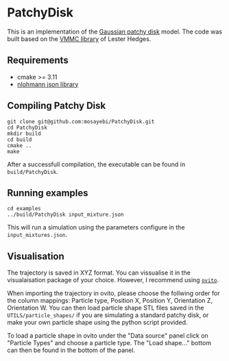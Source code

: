 # PatchyDisk
This is an implementation of the [Gaussian patchy disk](https://arxiv.org/abs/1607.06626) model. The code was built based on the [VMMC library](https://github.com/lohedges/vmmc) of Lester Hedges.

## Requirements
- cmake >= 3.11
- [nlohmann json library](https://github.com/nlohmann/json) 

## Compiling Patchy Disk
```
git clone git@github.com:mosayebi/PatchyDisk.git
cd PatchyDisk
mkdir build
cd build
cmake ..
make
```
After a successfull compilation, the executable can be found in `build/PatchyDisk`.

## Running examples
```
cd examples
../build/PatchyDisk input_mixture.json
```
This will run a simulation using the parameters configure in the `input_mixtures.json`.

## Visualisation
The trajectory is saved in XYZ format. You can vissualise it in the visualaisation package of your choice. However, I recommend using [`ovito`](https://www.ovito.org/). 

When importing the trajectory in ovito, please choose the follwing order for the column mappings: Particle type, Position X, Position Y, Orientation Z, Orientation W. You can then load particle shape STL files saved in the `UTILS/particle_shapes/` if you are simulating a standard patchy disk, or make your own particle shape using the python script provided.

To load a particle shape in ovito under the "Data source" panel click on "Particle Types" and choose a particle type. The "Load shape..."  bottom can then be found in the bottom of the panel.


